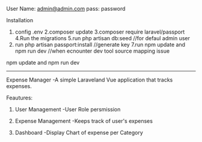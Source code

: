 User Name: admin@admin.com
pass: password

Installation

1. config .env
2.composer update
3.composer require laravel/passport
4.Run the migrations
5.run php artisan db:seed   //for defaul admin user
6. run php artisan passport:install     //generate key
7.run npm update and npm run dev   //when ecnounter dev tool source mapping issue

npm update and npm run dev

--------------------------------------------------------------------------------------------------------
Expense Manager
-A simple Laraveland  Vue application that tracks expenses.

Feautures:
1. User Management
        -User Role persmission
        
2. Expense Management
        -Keeps track of user's expenses
        
3. Dashboard
        -Display Chart of expense per Category
